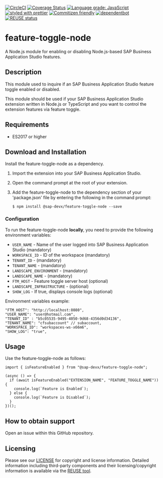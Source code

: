 [![CircleCI](https://circleci.com/gh/SAP/feature-toggle-node.svg?style=svg)](https://circleci.com/gh/SAP/feature-toggle-node)
[![Coverage Status](https://coveralls.io/repos/github/SAP/feature-toggle-node/badge.svg?branch=master)](https://coveralls.io/github/SAP/feature-toggle-node?branch=master)
[![Language grade: JavaScript](https://img.shields.io/lgtm/grade/javascript/g/SAP/feature-toggle-node.svg?logo=lgtm&logoWidth=18)](https://lgtm.com/projects/g/SAP/feature-toggle-node/context:javascript)
[![styled with prettier](https://img.shields.io/badge/styled_with-prettier-ff69b4.svg)](https://github.com/prettier/prettier)
[![Commitizen friendly](https://img.shields.io/badge/commitizen-friendly-brightgreen.svg)](http://commitizen.github.io/cz-cli/)
[![dependentbot](https://api.dependabot.com/badges/status?host=github&repo=SAP/feature-toggle-node)](https://dependabot.com/)
[![REUSE status](https://api.reuse.software/badge/github.com/SAP/feature-toggle-node)](https://api.reuse.software/info/github.com/SAP/feature-toggle-node)

# feature-toggle-node 
A Node.js module for enabling or disabling Node.js-based SAP Business Application Studio features.

## Description
This module used to inquire if an SAP Business Application Studio feature toggle enabled or disabled.

This module should be used if your SAP Business Application Studio extension written in Node.js or TypeScript and you want to control the extension features via feature toggle.


## Requirements

- ES2017 or higher



## Download and Installation

Install the feature-toggle-node as a dependency. 

1. Import the extension into your SAP Business Application Studio. 

2. Open the command prompt at the root of your extension.

3. Add the feature-toggle-node to the dependency section of your 'package.json' file by entering the following in the command prompt:

	```
	$ npm install @sap-devx/feature-toggle-node --save
	```


### Configuration
To run the feature-toggle-node **locally**, you need to provide the following environment variables:
- `USER_NAME` - Name of the user logged into SAP Business Application Studio (mandatory)
- `WORKSPACE_ID` - ID of the workspace (mandatory)
- `TENANT_ID` - (mandatory)
- `TENANT_NAME` - (mandatory)
- `LANDSCAPE_ENVIRONMENT` - (mandatory)
- `LANDSCAPE_NAME` - (mandatory)
- `FTM_HOST` - Feature toggle server host (optional)
- `LANDSCAPE_INFRASTRUCTURE` - (optional)
- `SHOW_LOG` - If true, displays console logs (optional)

Environment variables example:

```
"FTM_HOST": "http://localhost:8080",
"USER_NAME": "user@hotmail.com",
"TENANT_ID" : "b5c05535-9495-4050-9d68-4356d0d34136",
"TENANT_NAME": "cfsubaccount" // subaccount,
"WORKSPACE_ID": "workspaces-ws-x66m6",
"SHOW_LOG": "true",
```

## Usage
Use the feature-toggle-node as follows:

```
import { isFeatureEnabled } from "@sap-devx/feature-toggle-node";

(async () => {  
  if (await isFeatureEnabled("EXTENSION_NAME", "FEATURE_TOGGLE_NAME")) {
    console.log(`Feature is Enabled`);
  } else {
    console.log(`Feature is Disabled`);
  }
})();
```

## How to obtain support
Open an issue within this GitHub repository.

## Licensing

Please see our [LICENSE](https://github.com/SAP/feature-toggle-node/LICENSE) for copyright and license information. Detailed information including third-party components and their licensing/copyright information is available via the [REUSE tool](https://api.reuse.software/info/github.com/SAP/feature-toggle-node).



